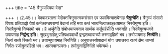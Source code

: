 +++
title = "45 त्रैगुण्यविषया वेदा"

+++
।।2.45।। वेदवादरतानां वेदोक्तत्रिगुणात्मकसंसार एव फलमित्याशयेनाह
**त्रैगुण्येति।** त्रैगुण्यं संसारो विषयः प्रतिपाद्यो येषां
कर्मकाण्डपराणां वेदानां तर्हि मया कथं भाव्यमित्याकाङ्क्षयामाह
निस्त्रैगुण्य इति। निस्त्रैगुण्यो निष्कामो भव। हे अर्जुनेति
संबोधयन्स्वनाम सार्थक कर्तुमर्हसीति ध्वनयति। निस्त्रैगुण्यभवने उपायमाह
**निर्द्वन्द्व इति।** सुखदुःखहेतु प्रतिपक्षपदार्थो द्वन्द्वशब्दावाच्यौ
तस्माद्रहितो भव। तत्रोपायमाह **नित्येति।** नित्यं सत्त्वे स्थितो भव।
तत्राप्युपायमाह निर्योगेति। अनुपात्तस्योपादानं योगः उपात्तस्य रक्षणं
क्षेमः ताभ्यां निर्गतः रजोगुणरहितो भव। आत्मवानप्रमत्तः।
तमोगुणाद्विनिर्गतो भवेत्यर्थः।  
